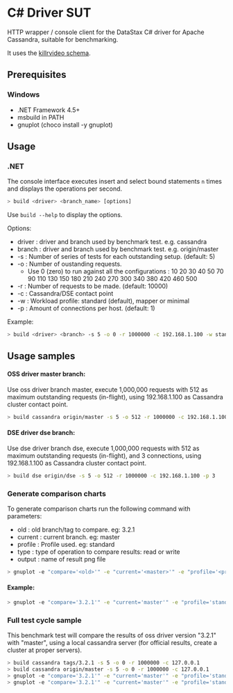 # C# Driver SUT

HTTP wrapper / console client for the DataStax C# driver for Apache Cassandra, suitable for benchmarking.

It uses the [killrvideo schema](https://github.com/pmcfadin/cassandra-videodb-sample-schema/blob/master/videodb-schema.cql).

## Prerequisites

### Windows

- .NET Framework 4.5+
- msbuild in PATH
- gnuplot (choco install -y gnuplot)

## Usage

### .NET

The console interface executes insert and select bound statements `n` times and displays the operations per second.

```bash
> build <driver> <branch_name> [options]
```

Use `build --help` to display the options.

Options:

* driver : driver and branch used by benchmark test. e.g. cassandra
* branch : driver and branch used by benchmark test. e.g. origin/master
* -s : Number of series of tests for each outstanding setup. (default: 5)
* -o : Number of oustanding requests. 
    * Use 0 (zero) to run against all the configurations : 10 20 30 40 50 70 90 110 130 150 180 210 240 270 300 340 380 420 460 500
* -r : Number of requests to be made. (default: 10000)
* -c : Cassandra/DSE contact point
* -w : Workload profile: standard (default), mapper or minimal
* -p : Amount of connections per host. (default: 1)

Example:

```bash
> build <driver> <branch> -s 5 -o 0 -r 1000000 -c 192.168.1.100 -w standard -p 1
```

## Usage samples

#### OSS driver master branch:

Use oss driver branch master, execute 1,000,000 requests with 512 as maximum outstanding requests (in-flight), using 192.168.1.100 as Cassandra cluster contact point.

```bash
> build cassandra origin/master -s 5 -o 512 -r 1000000 -c 192.168.1.100
```

#### DSE driver dse branch:

Use dse driver branch dse, execute 1,000,000 requests with 512 as maximum outstanding requests (in-flight), and 3 connections, using 192.168.1.100 as Cassandra cluster contact point.

```bash
> build dse origin/dse -s 5 -o 512 -r 1000000 -c 192.168.1.100 -p 3
```

### Generate comparison charts

To generate comparison charts run the following command with parameters:

* old : old branch/tag to compare. eg: 3.2.1
* current : current branch. eg: master
* profile : Profile used. eg: standard
* type : type of operation to compare results: read or write
* output : name of result png file

```bash
> gnuplot -e "compare='<old>'" -e "current='<master>'" -e "profile='<profile>'" -e "type='<type>'" -e "outputfile='<output>'" compare.gnuplot
```

#### Example:

```bash
> gnuplot -e "compare='3.2.1'" -e "current='master'" -e "profile='standard'" -e "type='read'" -e "outputfile='read.png'" compare.gnuplot
```

### Full test cycle sample

This benchmark test will compare the results of oss driver version "3.2.1" with "master", using a local cassandra server (for official results, create a cluster at proper servers).

```bash
> build cassandra tags/3.2.1 -s 5 -o 0 -r 1000000 -c 127.0.0.1
> build cassandra origin/master -s 5 -o 0 -r 1000000 -c 127.0.0.1
> gnuplot -e "compare='3.2.1'" -e "current='master'" -e "profile='standard'" -e "type='read'" -e "outputfile='read.png'" compare.gnuplot
> gnuplot -e "compare='3.2.1'" -e "current='master'" -e "profile='standard'" -e "type='write'" -e "outputfile='write.png'" compare.gnuplot
```
